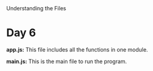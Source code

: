 <!DOCTYPE html>
<html lang="en">
<head>
  Understanding the Files
</head>
<body>

<h1>
  Day 6
</h1>

<p>
  <strong>app.js:</strong> This file includes all the functions in one module.
</p>

<p>
  <strong>main.js:</strong> This is the main file to run the program.
</p>

</body>
</html>
